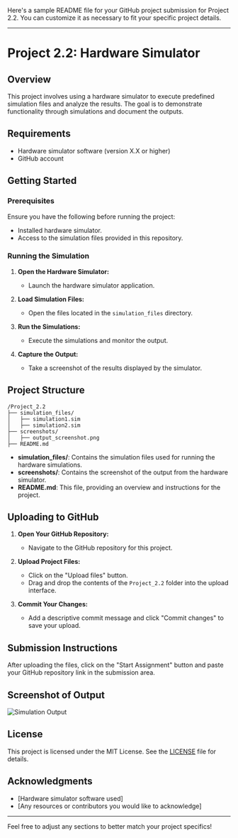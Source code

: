 Here's a sample README file for your GitHub project submission for Project 2.2. You can customize it as necessary to fit your specific project details.

---

# Project 2.2: Hardware Simulator

## Overview

This project involves using a hardware simulator to execute predefined simulation files and analyze the results. The goal is to demonstrate functionality through simulations and document the outputs.

## Requirements

- Hardware simulator software (version X.X or higher)
- GitHub account

## Getting Started

### Prerequisites

Ensure you have the following before running the project:

- Installed hardware simulator.
- Access to the simulation files provided in this repository.

### Running the Simulation

1. **Open the Hardware Simulator:**
   - Launch the hardware simulator application.

2. **Load Simulation Files:**
   - Open the files located in the `simulation_files` directory.

3. **Run the Simulations:**
   - Execute the simulations and monitor the output.

4. **Capture the Output:**
   - Take a screenshot of the results displayed by the simulator.

## Project Structure

```
/Project_2.2
├── simulation_files/
│   ├── simulation1.sim
│   ├── simulation2.sim
├── screenshots/
│   ├── output_screenshot.png
├── README.md
```

- **simulation_files/**: Contains the simulation files used for running the hardware simulations.
- **screenshots/**: Contains the screenshot of the output from the hardware simulator.
- **README.md**: This file, providing an overview and instructions for the project.

## Uploading to GitHub

1. **Open Your GitHub Repository:**
   - Navigate to the GitHub repository for this project.

2. **Upload Project Files:**
   - Click on the "Upload files" button.
   - Drag and drop the contents of the `Project_2.2` folder into the upload interface.

3. **Commit Your Changes:**
   - Add a descriptive commit message and click "Commit changes" to save your upload.

## Submission Instructions

After uploading the files, click on the "Start Assignment" button and paste your GitHub repository link in the submission area.

## Screenshot of Output

![Simulation Output](screenshots/output_screenshot.png)

## License

This project is licensed under the MIT License. See the [LICENSE](LICENSE) file for details.

## Acknowledgments

- [Hardware simulator software used]
- [Any resources or contributors you would like to acknowledge]

---

Feel free to adjust any sections to better match your project specifics!
